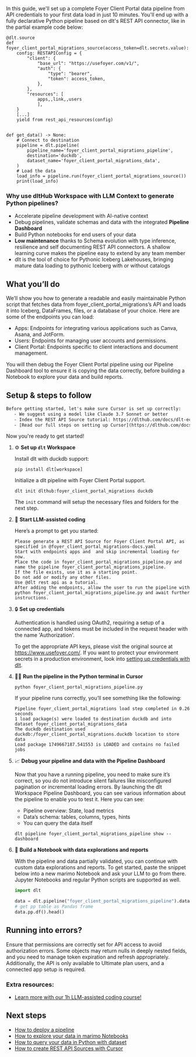 In this guide, we'll set up a complete Foyer Client Portal data pipeline from API credentials to your first data load in just 10 minutes. You'll end up with a fully declarative Python pipeline based on dlt's REST API connector, like in the partial example code below:

```python-outcome
@dlt.source
def foyer_client_portal_migrations_source(access_token=dlt.secrets.value):
    config: RESTAPIConfig = {
        "client": {
            "base_url": "https://usefoyer.com/v1/",
            "auth": {
                "type": "bearer",
                "token": access_token,
            },
        },
        "resources": [
            apps,,link,,users
            ],
    }
    [...]
    yield from rest_api_resources(config)


def get_data() -> None:
    # Connect to destination
    pipeline = dlt.pipeline(
        pipeline_name='foyer_client_portal_migrations_pipeline',
        destination='duckdb',
        dataset_name='foyer_client_portal_migrations_data', 
    )
    # Load the data
    load_info = pipeline.run(foyer_client_portal_migrations_source())
    print(load_info) 
```

### Why use dltHub Workspace with LLM Context to generate Python pipelines?

- Accelerate pipeline development with AI-native context
- Debug pipelines, validate schemas and data with the integrated **Pipeline Dashboard**
- Build Python notebooks for end users of your data
- **Low maintenance** thanks to Schema evolution with type inference, resilience and self documenting REST API connectors. A shallow learning curve makes the pipeline easy to extend by any team member
- dlt is the tool of choice for Pythonic Iceberg Lakehouses, bringing mature data loading to pythonic Iceberg with or without catalogs

## What you’ll do

We’ll show you how to generate a readable and easily maintainable Python script that fetches data from foyer_client_portal_migrations’s API and loads it into Iceberg, DataFrames, files, or a database of your choice. Here are some of the endpoints you can load:

- Apps: Endpoints for integrating various applications such as Canva, Asana, and JotForm.
- Users: Endpoints for managing user accounts and permissions.
- Client Portal: Endpoints specific to client interactions and document management.

You will then debug the Foyer Client Portal pipeline using our Pipeline Dashboard tool to ensure it is copying the data correctly, before building a Notebook to explore your data and build reports.

## Setup & steps to follow

```default
Before getting started, let's make sure Cursor is set up correctly:
   - We suggest using a model like Claude 3.7 Sonnet or better
   - Index the REST API Source tutorial: https://dlthub.com/docs/dlt-ecosystem/verified-sources/rest_api/ and add it to context as **@dlt rest api**
   - [Read our full steps on setting up Cursor](https://dlthub.com/docs/dlt-ecosystem/llm-tooling/cursor-restapi#23-configuring-cursor-with-documentation)
```

Now you're ready to get started!

1. ⚙️ **Set up `dlt` Workspace**
    
    Install dlt with duckdb support:
    ```shell
    pip install dlt[workspace]
    ```

    Initialize a dlt pipeline with Foyer Client Portal support.
    ```shell
    dlt init dlthub:foyer_client_portal_migrations duckdb
    ```

    The `init` command will setup the necessary files and folders for the next step.
    
2. 🤠 **Start LLM-assisted coding**
    
    Here’s a prompt to get you started:
    
    ```prompt
    Please generate a REST API Source for Foyer Client Portal API, as specified in @foyer_client_portal_migrations-docs.yaml 
    Start with endpoints apps and  and skip incremental loading for now. 
    Place the code in foyer_client_portal_migrations_pipeline.py and name the pipeline foyer_client_portal_migrations_pipeline. 
    If the file exists, use it as a starting point. 
    Do not add or modify any other files. 
    Use @dlt rest api as a tutorial. 
    After adding the endpoints, allow the user to run the pipeline with python foyer_client_portal_migrations_pipeline.py and await further instructions.
    ```

    
3. 🔒 **Set up credentials** 
    
    Authentication is handled using OAuth2, requiring a setup of a connected app, and tokens must be included in the request header with the name 'Authorization'.
    
    To get the appropriate API keys, please visit the original source at https://www.usefoyer.com/.
    If you want to protect your environment secrets in a production environment, look into [setting up credentials with dlt](https://dlthub.com/docs/walkthroughs/add_credentials).
    
4. 🏃‍♀️ **Run the pipeline in the Python terminal in Cursor**
    
    ```shell
    python foyer_client_portal_migrations_pipeline.py
    ```
    
    If your pipeline runs correctly, you’ll see something like the following:
    
    ```shell
    Pipeline foyer_client_portal_migrations load step completed in 0.26 seconds
    1 load package(s) were loaded to destination duckdb and into dataset foyer_client_portal_migrations_data
    The duckdb destination used duckdb:/foyer_client_portal_migrations.duckdb location to store data
    Load package 1749667187.541553 is LOADED and contains no failed jobs
    ```
    
5. 📈 **Debug your pipeline and data with the Pipeline Dashboard**

    Now that you have a running pipeline, you need to make sure it’s correct, so you do not introduce silent failures like misconfigured pagination or incremental loading errors. By launching the dlt Workspace Pipeline Dashboard, you can see various information about the pipeline to enable you to test it. Here you can see:
    - Pipeline overview: State, load metrics
    - Data’s schema: tables, columns, types, hints
    - You can query the data itself
    
    ```shell
    dlt pipeline foyer_client_portal_migrations_pipeline show --dashboard
    ```
    
6. 🐍 **Build a Notebook with data explorations and reports**

    With the pipeline and data partially validated, you can continue with custom data explorations and reports. To get started, paste the snippet below into a new marimo Notebook and ask your LLM to go from there. Jupyter Notebooks and regular Python scripts are supported as well.

    
    ```python
    import dlt

   data = dlt.pipeline("foyer_client_portal_migrations_pipeline").dataset()
   # get pp table as Pandas frame
   data.pp.df().head()
    ```

## Running into errors?

Ensure that permissions are correctly set for API access to avoid authorization errors. Some objects may return nulls in deeply nested fields, and you need to manage token expiration and refresh appropriately. Additionally, the API is only available to Ultimate plan users, and a connected app setup is required.

### Extra resources:

- [Learn more with our 1h LLM-assisted coding course!](https://www.youtube.com/watch?v=GGid70rnJuM)

## Next steps

- [How to deploy a pipeline](https://dlthub.com/docs/walkthroughs/deploy-a-pipeline)
- [How to explore your data in marimo Notebooks](https://dlthub.com/docs/general-usage/dataset-access/marimo)
- [How to query your data in Python with dataset](https://dlthub.com/docs/general-usage/dataset-access/dataset)
- [How to create REST API Sources with Cursor](https://dlthub.com/docs/dlt-ecosystem/llm-tooling/cursor-restapi)